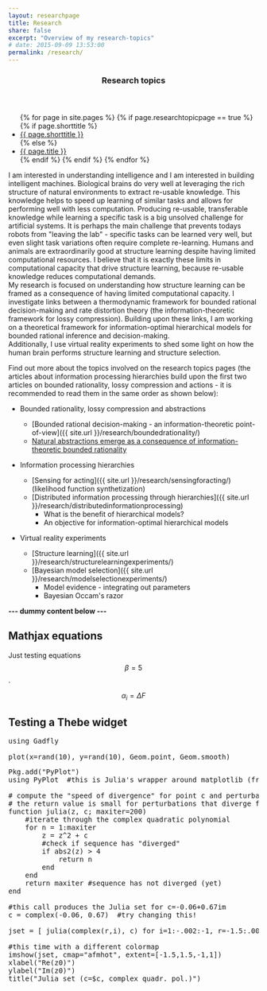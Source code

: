 ```yaml
---
layout: researchpage
title: Research
share: false
excerpt: "Overview of my research-topics"
# date: 2015-09-09 13:53:00
permalink: /research/
---
```


<section id="table-of-contents" class="toc">
  <header>
    <h3><i class="fa fa-fw fa-flask"></i> Research topics</h3>
  </header>
  <div id="drawer" markdown="0">
    <ul>
      {% for page in site.pages %}
        {% if page.researchtopicpage == true %}
          {% if page.shorttitle %}
            <li><a href="{{ site.url }}{{ page.url }}"><i class="fa fa-fw fa-caret-right"></i> {{ page.shorttitle }}</a></li>
          {% else %}
            <li><a href="{{ site.url }}{{ page.url }}"><i class="fa fa-fw fa-caret-right"></i> {{ page.title }}</a></li>
          {% endif %}
        {% endif %}
      {% endfor %}
    </ul>
  </div>
</section><!-- /#table-of-contents -->

I am interested in understanding intelligence and I am interested in building intelligent machines. Biological brains do very well at leveraging the rich structure of natural environments to extract re-usable knowledge. This knowledge helps to speed up learning of similar tasks and allows for performing well with less computation. Producing re-usable, transferable knowledge while learning a specific task is a big unsolved challenge for artificial systems. It is perhaps the main challenge that prevents todays robots from "leaving the lab" - specific tasks can be learned very well, but even slight task variations often require complete re-learning. Humans and animals are extraordinarily good at structure learning despite having limited computational resources. I believe that it is exactly these limits in computational capacity that drive structure learning, because re-usable knowledge reduces computational demands.  
My research is focused on understanding how structure learning can be framed as a consequence of having limited computational capacity. I investigate links between a thermodynamic framework for bounded rational decision-making and rate distortion theory (the information-theoretic framework for lossy compression). Building upon these links, I am working on a theoretical framework for information-optimal hierarchical models for bounded rational inference and decision-making.  
Additionally, I use virtual reality experiments to shed some light on how the human brain performs structure learning and structure selection.

Find out more about the topics involved on the research topics pages (the articles about information processing hierarchies build upon the first two articles on bounded rationality, lossy compression and actions - it is recommended to read them in the same order as shown below):


 * Bounded rationality, lossy compression and abstractions
   * [Bounded rational decision-making - an information-theoretic point-of-view]({{ site.url }}/research/boundedrationality/)
   * [Natural abstractions emerge as a consequence of information-theoretic bounded rationality]({{site.url}}/research/naturalabstractions/)
 * Information processing hierarchies
   * [Sensing for acting]({{ site.url }}/research/sensingforacting/) (likelihood function synthetization)
   * [Distributed information processing through hierarchies]({{ site.url }}/research/distributedinformationprocessing)
     * What is the benefit of hierarchical models?
     * An objective for information-optimal hierarchical models

 * Virtual reality experiments
   * [Structure learning]({{ site.url }}/research/structurelearningexperiments/)
   * [Bayesian model selection]({{ site.url }}/research/modelselectionexperiments/)
     * Model evidence - integrating out parameters
     * Bayesian Occam's razor 


**--- dummy content below ---**


## Mathjax equations
Just testing equations $$\beta = 5$$.

$$ \alpha_i = \Delta F $$



## Testing a Thebe widget
<pre data-code-language="julia" data-executable='true'>
using Gadfly

plot(x=rand(10), y=rand(10), Geom.point, Geom.smooth)
</pre>

<pre data-code-language="julia" data-executable='true'>
Pkg.add("PyPlot")
using PyPlot  #this is Julia's wrapper around matplotlib (from Python) it behaves very similar to MATLAB

# compute the "speed of divergence" for point c and perturbation z
# the return value is small for perturbations that diverge fast, and large for non-divergent sequences
function julia(z, c; maxiter=200)
    #iterate through the complex quadratic polynomial
    for n = 1:maxiter
        z = z^2 + c         
        #check if sequence has "diverged"
        if abs2(z) > 4
            return n
        end
    end
    return maxiter #sequence has not diverged (yet)
end

#this call produces the Julia set for c=-0.06+0.67im
c = complex(-0.06, 0.67)  #try changing this!

jset = [ julia(complex(r,i), c) for i=1:-.002:-1, r=-1.5:.002:1.5 ]; 

#this time with a different colormap
imshow(jset, cmap="afmhot", extent=[-1.5,1.5,-1,1])
xlabel("Re(z0)")
ylabel("Im(z0)")
title("Julia set (c=$c, complex quadr. pol.)")
</pre>
